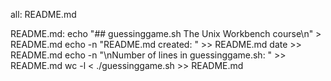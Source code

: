 all: README.md

README.md:
	echo "## guessinggame.sh  The Unix Workbench course\n" > README.md
	echo -n "README.md created: " >> README.md
	date >> README.md
	echo -n "\nNumber of lines in guessinggame.sh: " >> README.md
	wc -l < ./guessinggame.sh >> README.md
